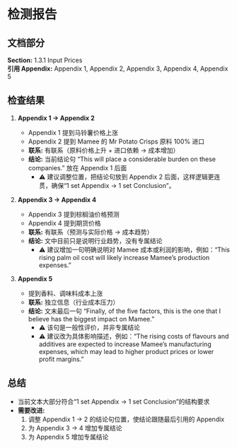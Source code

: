 # 检测报告

## 文档部分
**Section:** 1.3.1 Input Prices  
**引用 Appendix:** Appendix 1, Appendix 2, Appendix 3, Appendix 4, Appendix 5  

## 检查结果

1. **Appendix 1 → Appendix 2**  
   - Appendix 1 提到马铃薯价格上涨  
   - Appendix 2 提到 Mamee 的 Mr Potato Crisps 原料 100% 进口  
   - **联系:** 有联系（原料价格上升 + 进口依赖 → 成本增加）  
   - **结论:** 当前结论句 “This will place a considerable burden on these companies.” 放在 Appendix 1 后面  
     - ⚠️ 建议调整位置，把结论句放到 Appendix 2 后面，这样逻辑更连贯，确保“1 set Appendix → 1 set Conclusion”。

2. **Appendix 3 → Appendix 4**  
   - Appendix 3 提到棕榈油价格预测  
   - Appendix 4 提到期货价格  
   - **联系:** 有联系（预测与实际价格 → 成本趋势）  
   - **结论:** 文中目前只是说明行业趋势，没有专属结论  
     - ⚠️ 建议增加一句明确说明对 Mamee 成本或利润的影响，例如：“This rising palm oil cost will likely increase Mamee’s production expenses.”

3. **Appendix 5**  
   - 提到香料、调味料成本上涨  
   - **联系:** 独立信息（行业成本压力）  
   - **结论:** 文末最后一句 “Finally, of the five factors, this is the one that I believe has the biggest impact on Mamee.”  
     - ⚠️ 该句是一般性评价，并非专属结论  
     - ⚠️ 建议改为具体影响描述，例如：“The rising costs of flavours and additives are expected to increase Mamee’s manufacturing expenses, which may lead to higher product prices or lower profit margins.”

## 总结
- 当前文本大部分符合“1 set Appendix → 1 set Conclusion”的结构要求  
- **需要改进:**  
  1. 调整 Appendix 1 → 2 的结论句位置，使结论跟随最后引用的 Appendix  
  2. 为 Appendix 3 → 4 增加专属结论  
  3. 为 Appendix 5 增加专属结论